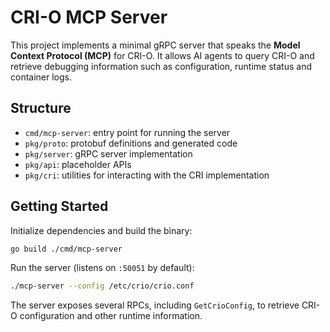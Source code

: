 # CRI-O MCP Server

This project implements a minimal gRPC server that speaks the **Model Context Protocol (MCP)** for CRI-O. It allows AI agents to query CRI-O and retrieve debugging information such as configuration, runtime status and container logs.

## Structure
- `cmd/mcp-server`: entry point for running the server
- `pkg/proto`: protobuf definitions and generated code
- `pkg/server`: gRPC server implementation
- `pkg/api`: placeholder APIs
- `pkg/cri`: utilities for interacting with the CRI implementation

## Getting Started
Initialize dependencies and build the binary:

```bash
go build ./cmd/mcp-server
```

Run the server (listens on `:50051` by default):

```bash
./mcp-server --config /etc/crio/crio.conf
```

The server exposes several RPCs, including `GetCrioConfig`, to retrieve CRI-O configuration and other runtime information.
